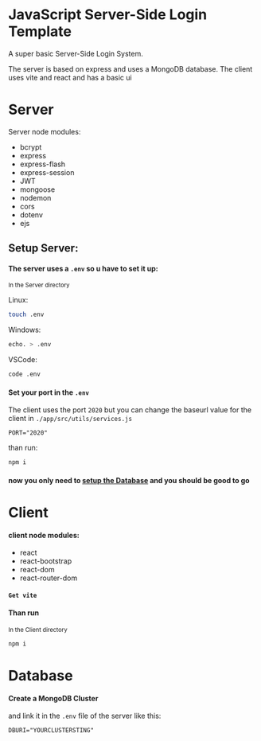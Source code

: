 
# JavaScript Server-Side Login Template

A super basic Server-Side Login System. 

The server is based on express and uses a MongoDB database. 
The client uses vite and react and has a basic ui 


# Server

Server node modules:     
- bcrypt
- express
- express-flash
- express-session
- JWT
- mongoose
- nodemon
- cors
- dotenv
- ejs

## Setup Server: 


#### The server uses a `.env` so u have to set it up:
<sub>In the Server directory<sub>

Linux:
```bash
touch .env
```

Windows:
```bash
echo. > .env
```

VSCode:
```bash
code .env
```

#### Set your port in the `.env`

The client uses the port `2020` but you can change the baseurl value for the client  in `./app/src/utils/services.js`
```.env
PORT="2020"
```

than run:
```bash
npm i
```

#### now you only need to [setup the Database](#Database) and you should be good to go


# Client

#### client node modules: 
* react
* react-bootstrap
* react-dom
* react-router-dom

#### ``Get vite``



#### Than run
<sub>In the Client directory<sub>
```bash
npm i
```


# Database

#### Create a MongoDB Cluster

and link it in the `.env` file of the server like this: 

```.env
DBURI="YOURCLUSTERSTING"
```
